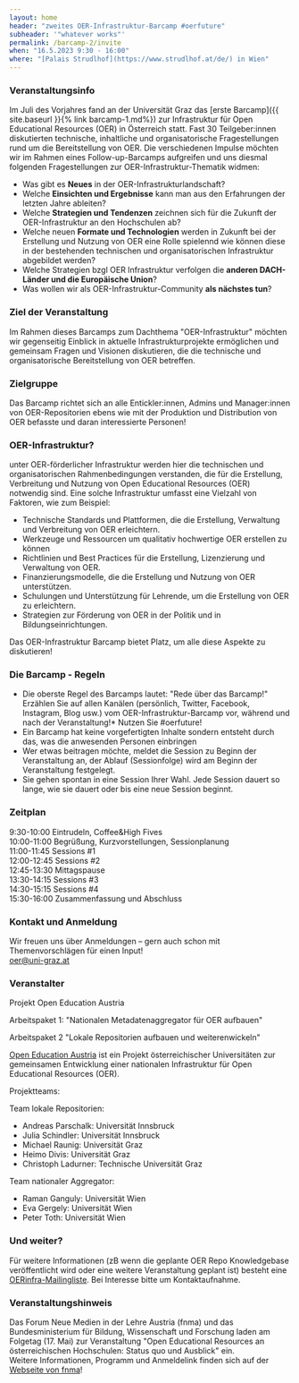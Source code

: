 ```yaml
---
layout: home
header: "zweites OER-Infrastruktur-Barcamp #oerfuture"
subheader: '"whatever works"'
permalink: /barcamp-2/invite
when: "16.5.2023 9:30 - 16:00"
where: "[Palais Strudlhof](https://www.strudlhof.at/de/) in Wien"
---
```


### Veranstaltungsinfo

Im Juli des Vorjahres fand an der Universität Graz das [erste Barcamp]({{ site.baseurl }}{% link barcamp-1.md%}) zur Infrastruktur für Open Educational Resources (OER) in Österreich statt. Fast 30 Teilgeber:innen diskutierten technische, inhaltliche und organisatorische Fragestellungen rund um die Bereitstellung von OER. Die verschiedenen Impulse möchten wir im Rahmen eines Follow-up-Barcamps aufgreifen und uns diesmal folgenden Fragestellungen zur OER-Infrastruktur-Thematik widmen:

* Was gibt es **Neues** in der OER-Infrastrukturlandschaft?
* Welche __Einsichten und Ergebnisse__ kann man aus den Erfahrungen der letzten Jahre ableiten?
* Welche __Strategien und Tendenzen__ zeichnen sich für die Zukunft der OER-Infrastruktur an den Hochschulen ab?
* Welche neuen __Formate und Technologien__ werden in Zukunft bei der Erstellung und Nutzung von OER eine Rolle spielennd wie können diese in der bestehenden technischen und organisatorischen Infrastruktur abgebildet werden?  
* Welche Strategien bzgl OER Infrastruktur verfolgen die __anderen DACH-Länder und die Europäische Union__?
* Was wollen wir als OER-Infrastruktur-Community __als nächstes tun__?

### Ziel der Veranstaltung
Im Rahmen dieses Barcamps zum Dachthema "OER-Infrastruktur" möchten wir gegenseitig Einblick in aktuelle Infrastrukturprojekte ermöglichen und gemeinsam Fragen und Visionen diskutieren, die die technische und organisatorische Bereitstellung von OER betreffen. 

### Zielgruppe
Das Barcamp richtet sich an alle Entickler:innen, Admins und Manager:innen von OER-Repositorien ebens wie mit der Produktion und Distribution von OER befasste und daran interessierte Personen!

### OER-Infrastruktur?
unter OER-förderlicher Infrastruktur werden hier die technischen und organisatorischen Rahmenbedingungen verstanden, die für die Erstellung, Verbreitung und Nutzung von Open Educational Resources (OER) notwendig sind. Eine solche Infrastruktur umfasst eine Vielzahl von Faktoren, wie zum Beispiel:

* Technische Standards und Plattformen, die die Erstellung, Verwaltung und Verbreitung von OER erleichtern.
* Werkzeuge und Ressourcen um qualitativ hochwertige OER erstellen zu können
* Richtlinien und Best Practices für die Erstellung, Lizenzierung und Verwaltung von OER.
* Finanzierungsmodelle, die die Erstellung und Nutzung von OER unterstützen.
* Schulungen und Unterstützung für Lehrende, um die Erstellung von OER zu erleichtern.
* Strategien zur Förderung von OER in der Politik und in Bildungseinrichtungen.

Das OER-Infrastruktur Barcamp bietet Platz, um alle diese Aspekte zu diskutieren! 

### Die Barcamp - Regeln
* Die oberste Regel des Barcamps lautet: "Rede über das Barcamp!" Erzählen Sie auf allen Kanälen (persönlich, Twitter, Facebook, Instagram, Blog usw.) vom OER-Infrastruktur-Barcamp vor, während und nach der Veranstaltung!* Nutzen Sie #oerfuture!
* Ein Barcamp hat keine vorgefertigten Inhalte sondern entsteht durch das, was die anwesenden Personen einbringen
* Wer etwas beitragen möchte, meldet die Session zu Beginn der Veranstaltung an, der Ablauf (Sessionfolge) wird am Beginn der Veranstaltung festgelegt.
* Sie gehen spontan in eine Session Ihrer Wahl. Jede Session dauert so lange, wie sie dauert oder bis eine neue Session beginnt.   

### Zeitplan
9:30-10:00 Eintrudeln, Coffee&High Fives<br>
10:00-11:00 Begrüßung, Kurzvorstellungen, Sessionplanung<br>
11:00-11:45 Sessions #1<br>
12:00-12:45 Sessions #2<br>
12:45-13:30 Mittagspause<br>
13:30-14:15 Sessions #3<br>
14:30-15:15 Sessions #4<br>
15:30-16:00 Zusammenfassung und Abschluss<br>

### Kontakt und Anmeldung
Wir freuen uns über Anmeldungen – gern auch schon mit Themenvorschlägen für einen Input!   
[oer@uni-graz.at](mailto:oer@uni-graz.at)

### Veranstalter
Projekt Open Education Austria

Arbeitspaket 1: "Nationalen Metadatenaggregator für OER aufbauen" 

Arbeitspaket 2 "Lokale Repositorien aufbauen und weiterenwickeln" 


[Open Education Austria](https://www.openeducation.at/)  ist ein Projekt österreichischer Universitäten zur gemeinsamen Entwicklung einer nationalen Infrastruktur für Open Educational Resources (OER).  

  
Projektteams:

Team lokale Repositorien: 
* Andreas Parschalk: Universität Innsbruck
* Julia Schindler: Universität Innsbruck
* Michael Raunig: Universität Graz
* Heimo Divis: Universität Graz
* Christoph Ladurner: Technische Universität Graz

Team nationaler Aggregator: 
* Raman Ganguly: Universität Wien
* Eva Gergely: Universität Wien
* Peter Toth: Universität Wien

### Und weiter?  
Für weitere Informationen (zB wenn die geplante OER Repo Knowledgebase veröffentlicht wird oder eine weitere Veranstaltung geplant ist) besteht eine [OERinfra-Mailingliste](mailto:oer@uibk.ac.at). Bei Interesse bitte um Kontaktaufnahme. 

### Veranstaltungshinweis
Das Forum Neue Medien in der Lehre Austria (fnma) und das Bundesministerium für Bildung, Wissenschaft und Forschung laden am Folgetag (17. Mai) zur Veranstaltung "Open Educational Resources an österreichischen Hochschulen: Status quo und Ausblick" ein.  
Weitere Informationen, Programm und Anmeldelink finden sich auf der [Webseite von fnma](https://fnma.at/veranstaltungen/fnma-veranstaltungen/open-educational-resources-an-oesterreichischen-hochschulen-status-quo-und-ausblick)!

